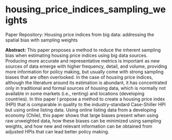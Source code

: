 # housing_price_indices_sampling_weights
Paper Repository: Housing price indices from big data: addressing the spatial bias with sampling weights 

**Abstract:**
This paper proposes a method to reduce the inherent sampling bias when estimating housing price indices using big data sources. Producing more accurate and representative metrics is important as new sources of data emerge with higher frequency, detail, and volume, providing more information for policy making, but usually come with strong sampling biases that are often overlooked. In the case of housing price indices, although the literature around its estimation is abundant, it has concentrated only in traditional and formal sources of housing data, which is normally not available in some markets (i.e., renting) and locations (developing countries). In this paper I propose a method to create a housing price index (HPI) that is comparable in quality to the industry-standard Case-Shiller HPI but using online listing data. Using online listing data from a developing economy (Chile), this paper shows that large biases present when using raw unweighted data, how these biases can be minimized using sampling weights, and how new and relevant information can be obtained from adjusted HPIs that can lead better policy making. 
